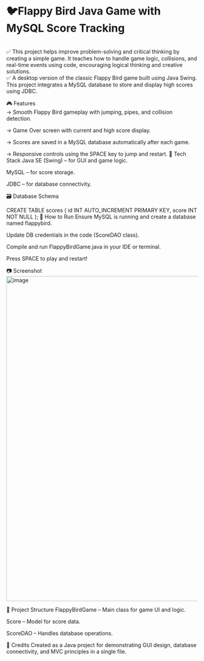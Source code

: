 # 🐦Flappy Bird Java Game with MySQL Score Tracking
<br>
</H4>✅ This project helps improve problem-solving and critical thinking by creating a simple game. It teaches how to handle game logic, collisions, and real-time events using code, encouraging logical thinking and creative solutions.
<BR>
✅ A desktop version of the classic Flappy Bird game built using Java Swing. This project integrates a MySQL database to store and display high scores using JDBC.
<br></H4>

🎮 Features
<BR>
->  Smooth Flappy Bird gameplay with jumping, pipes, and collision detection.

-> Game Over screen with current and high score display.

-> Scores are saved in a MySQL database automatically after each game.

-> Responsive controls using the SPACE key to jump and restart.
🧱 Tech Stack
Java SE (Swing) – for GUI and game logic.

MySQL – for score storage.

JDBC – for database connectivity.

🗃️ Database Schema

CREATE TABLE scores (
  id INT AUTO_INCREMENT PRIMARY KEY,
  score INT NOT NULL
);
🚀 How to Run
Ensure MySQL is running and create a database named flappybird.

Update DB credentials in the code (ScoreDAO class).

Compile and run FlappyBirdGame.java in your IDE or terminal.

Press SPACE to play and restart!

📷 Screenshot
<BR>
<img width="854" alt="image" src="https://github.com/user-attachments/assets/b6a6a753-efa6-46aa-adf0-fc3b49e3718e" />
<BR>

📁 Project Structure
FlappyBirdGame – Main class for game UI and logic.

Score – Model for score data.

ScoreDAO – Handles database operations.

🏁 Credits
Created as a Java project for demonstrating GUI design, database connectivity, and MVC principles in a single file.



